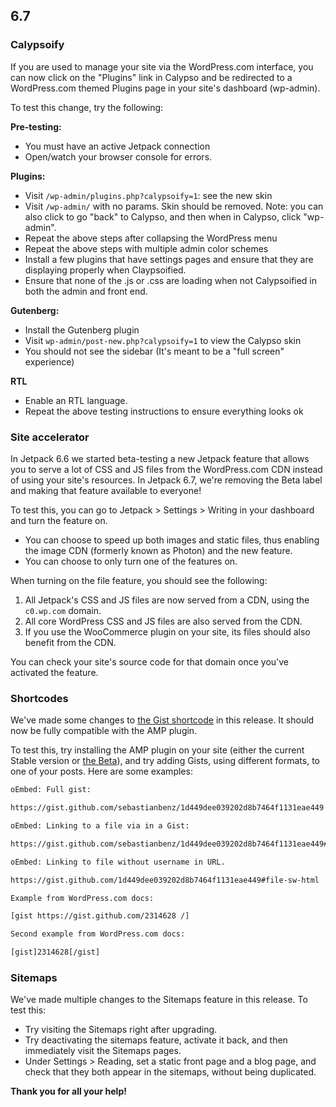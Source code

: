 ## 6.7

### Calypsoify

If you are used to manage your site via the WordPress.com interface, you can now click on the "Plugins" link in Calypso and be redirected to a WordPress.com themed Plugins page in your site's dashboard (wp-admin).

To test this change, try the following:

**Pre-testing:**

- You must have an active Jetpack connection
- Open/watch your browser console for errors.

**Plugins:**

- Visit `/wp-admin/plugins.php?calypsoify=1`: see the new skin
- Visit `/wp-admin/` with no params. Skin should be removed. Note: you can also click to go "back" to Calypso, and then when in Calypso, click "wp-admin".
- Repeat the above steps after collapsing the WordPress menu
- Repeat the above steps with multiple admin color schemes
- Install a few plugins that have settings pages and ensure that they are displaying properly when Claypsoified.
- Ensure that none of the .js or .css are loading when not Calypsoified in both the admin and front end.

**Gutenberg:**

- Install the Gutenberg plugin
- Visit `wp-admin/post-new.php?calypsoify=1` to view the Calypso skin
- You should not see the sidebar (It's meant to be a "full screen" experience)

**RTL**

- Enable an RTL language.
- Repeat the above testing instructions to ensure everything looks ok

### Site accelerator

In Jetpack 6.6 we started beta-testing a new Jetpack feature that allows you to serve a lot of CSS and JS files from the WordPress.com CDN instead of using your site's resources. In Jetpack 6.7, we're removing the Beta label and making that feature available to everyone!

To test this, you can go to Jetpack > Settings > Writing in your dashboard and turn the feature on.

- You can choose to speed up both images and static files, thus enabling the image CDN (formerly known as Photon) and the new feature.
- You can choose to only turn one of the features on.

When turning on the file feature, you should see the following:

1. All Jetpack's CSS and JS files are now served from a CDN, using the `c0.wp.com` domain.
2. All core WordPress CSS and JS files are also served from the CDN.
3. If you use the WooCommerce plugin on your site, its files should also benefit from the CDN.

You can check your site's source code for that domain once you've activated the feature.

### Shortcodes

We've made some changes to [the Gist shortcode](https://en.support.wordpress.com/gist/) in this release. It should now be fully compatible with the AMP plugin.

To test this, try installing the AMP plugin on your site (either the current Stable version or [the Beta](https://github.com/Automattic/amp-wp/releases/tag/1.0-RC1-built)), and try adding Gists, using different formats, to one of your posts. Here are some examples:

```html
oEmbed: Full gist:

https://gist.github.com/sebastianbenz/1d449dee039202d8b7464f1131eae449

oEmbed: Linking to a file via in a Gist:

https://gist.github.com/sebastianbenz/1d449dee039202d8b7464f1131eae449#file-sw-html

oEmbed: Linking to file without username in URL.

https://gist.github.com/1d449dee039202d8b7464f1131eae449#file-sw-html

Example from WordPress.com docs:

[gist https://gist.github.com/2314628 /]

Second example from WordPress.com docs:

[gist]2314628[/gist]
```

### Sitemaps

We've made multiple changes to the Sitemaps feature in this release. To test this:

- Try visiting the Sitemaps right after upgrading.
- Try deactivating the sitemaps feature, activate it back, and then immediately visit the Sitemaps pages.
- Under Settings > Reading, set a static front page and a blog page, and check that they both appear in the sitemaps, without being duplicated.

**Thank you for all your help!**
